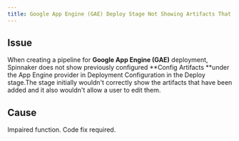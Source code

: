 ```yaml
---
title: Google App Engine (GAE) Deploy Stage Not Showing Artifacts That Have Been Added and Can't Edit
---
```


## Issue
When creating a pipeline for **Google App Engine (GAE)** deployment, Spinnaker does not show previously configured **Config Artifacts **under the App Engine provider in Deployment Configuration in the Deploy stage.The stage initially wouldn't correctly show the artifacts that have been added and it also wouldn't allow a user to edit them.

## Cause
Impaired function. Code fix required.

